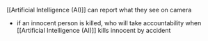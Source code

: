[[Artificial Intelligence (AI)]] can report what they see on camera
- if an innocent person is killed, who will take accountability when [[Artificial Intelligence (AI)]] kills innocent by accident